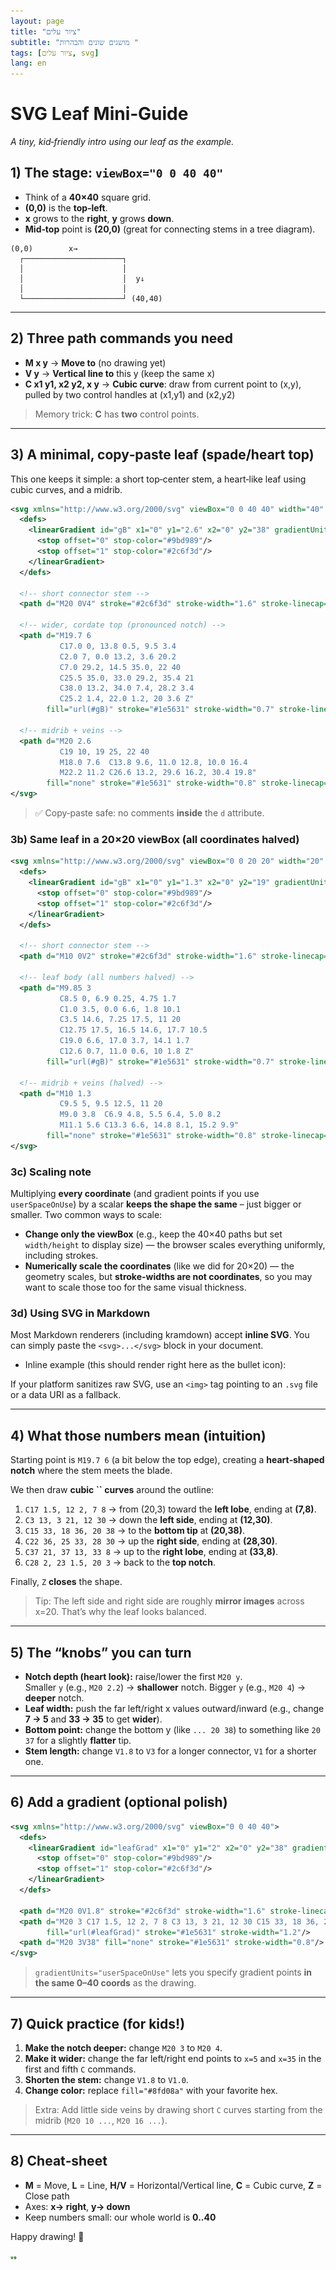 ```yaml
---
layout: page
title: "ציור עלים"
subtitle: "מושגים שונים והבהרות "
tags: [ציור עלים, svg]
lang: en
---
```


# SVG Leaf Mini‑Guide
<style>
html {
  direction: ltr !important;
}
body {
  text-align: left !important;
}
</style>



*A tiny, kid‑friendly intro using our leaf as the example.*

## 1) The stage: `viewBox="0 0 40 40"`

- Think of a **40×40** square grid.
- **(0,0)** is the **top‑left**.
- **x** grows to the **right**, **y** grows **down**.
- **Mid‑top** point is **(20,0)** (great for connecting stems in a tree diagram).

```
(0,0)        x→
  ┌──────────────────────┐
  │                      │
  │                      │  y↓
  │                      │
  └──────────────────────┘ (40,40)
```

---

## 2) Three path commands you need

- **M x y** → **Move to** (no drawing yet)
- **V y** → **Vertical line to** this y (keep the same x)
- **C x1 y1, x2 y2, x y** → **Cubic curve**: draw from current point to (x,y), pulled by two control handles at (x1,y1) and (x2,y2)

> Memory trick: **C** has **two** control points.

---

## 3) A minimal, copy‑paste leaf (spade/heart top)

This one keeps it simple: a short top‑center stem, a heart‑like leaf using cubic curves, and a midrib.

```xml
<svg xmlns="http://www.w3.org/2000/svg" viewBox="0 0 40 40" width="40" height="40">
  <defs>
    <linearGradient id="gB" x1="0" y1="2.6" x2="0" y2="38" gradientUnits="userSpaceOnUse">
      <stop offset="0" stop-color="#9bd989"/>
      <stop offset="1" stop-color="#2c6f3d"/>
    </linearGradient>
  </defs>

  <!-- short connector stem -->
  <path d="M20 0V4" stroke="#2c6f3d" stroke-width="1.6" stroke-linecap="round" fill="none"/>

  <!-- wider, cordate top (pronounced notch) -->
  <path d="M19.7 6
           C17.0 0, 13.8 0.5, 9.5 3.4
           C2.0 7, 0.0 13.2, 3.6 20.2
           C7.0 29.2, 14.5 35.0, 22 40
           C25.5 35.0, 33.0 29.2, 35.4 21
           C38.0 13.2, 34.0 7.4, 28.2 3.4
           C25.2 1.4, 22.0 1.2, 20 3.6 Z"
        fill="url(#gB)" stroke="#1e5631" stroke-width="0.7" stroke-linejoin="round"/>

  <!-- midrib + veins -->
  <path d="M20 2.6
           C19 10, 19 25, 22 40
           M18.0 7.6  C13.8 9.6, 11.0 12.8, 10.0 16.4
           M22.2 11.2 C26.6 13.2, 29.6 16.2, 30.4 19.8"
        fill="none" stroke="#1e5631" stroke-width="0.8" stroke-linecap="round"/>
</svg>
```

> ✅ Copy‑paste safe: no comments **inside** the `d` attribute.

### 3b) Same leaf in a 20×20 viewBox (all coordinates halved)

```xml
<svg xmlns="http://www.w3.org/2000/svg" viewBox="0 0 20 20" width="20" height="20">
  <defs>
    <linearGradient id="gB" x1="0" y1="1.3" x2="0" y2="19" gradientUnits="userSpaceOnUse">
      <stop offset="0" stop-color="#9bd989"/>
      <stop offset="1" stop-color="#2c6f3d"/>
    </linearGradient>
  </defs>

  <!-- short connector stem -->
  <path d="M10 0V2" stroke="#2c6f3d" stroke-width="1.6" stroke-linecap="round" fill="none"/>

  <!-- leaf body (all numbers halved) -->
  <path d="M9.85 3
           C8.5 0, 6.9 0.25, 4.75 1.7
           C1.0 3.5, 0.0 6.6, 1.8 10.1
           C3.5 14.6, 7.25 17.5, 11 20
           C12.75 17.5, 16.5 14.6, 17.7 10.5
           C19.0 6.6, 17.0 3.7, 14.1 1.7
           C12.6 0.7, 11.0 0.6, 10 1.8 Z"
        fill="url(#gB)" stroke="#1e5631" stroke-width="0.7" stroke-linejoin="round"/>

  <!-- midrib + veins (halved) -->
  <path d="M10 1.3
           C9.5 5, 9.5 12.5, 11 20
           M9.0 3.8  C6.9 4.8, 5.5 6.4, 5.0 8.2
           M11.1 5.6 C13.3 6.6, 14.8 8.1, 15.2 9.9"
        fill="none" stroke="#1e5631" stroke-width="0.8" stroke-linecap="round"/>
</svg>
```

### 3c) Scaling note

Multiplying **every coordinate** (and gradient points if you use `userSpaceOnUse`) by a scalar **keeps the shape the same** – just bigger or smaller. Two common ways to scale:

- **Change only the viewBox** (e.g., keep the 40×40 paths but set `width/height` to display size) — the browser scales everything uniformly, including strokes.
- **Numerically scale the coordinates** (like we did for 20×20) — the geometry scales, but **stroke-widths are not coordinates**, so you may want to scale those too for the same visual thickness.

### 3d) Using SVG in Markdown

Most Markdown renderers (including kramdown) accept **inline SVG**. You can simply paste the `<svg>...</svg>` block in your document.

- Inline example (this should render right here as the bullet icon):&#x20;

If your platform sanitizes raw SVG, use an `<img>` tag pointing to an `.svg` file or a data URI as a fallback.

---

## 4) What those numbers mean (intuition)

Starting point is `M19.7 6` (a bit below the top edge), creating a **heart‑shaped notch** where the stem meets the blade.

We then draw **cubic **``** curves** around the outline:

1. `C17 1.5, 12 2, 7 8` → from (20,3) toward the **left lobe**, ending at **(7,8)**.
2. `C3 13, 3 21, 12 30` → down the **left side**, ending at **(12,30)**.
3. `C15 33, 18 36, 20 38` → to the **bottom tip** at **(20,38)**.
4. `C22 36, 25 33, 28 30` → up the **right side**, ending at **(28,30)**.
5. `C37 21, 37 13, 33 8` → up to the **right lobe**, ending at **(33,8)**.
6. `C28 2, 23 1.5, 20 3` → back to the **top notch**.

Finally, `Z` **closes** the shape.

> Tip: The left side and right side are roughly **mirror images** across x=20. That’s why the leaf looks balanced.

---

## 5) The “knobs” you can turn

- **Notch depth (heart look):** raise/lower the first `M20 y`.\
  Smaller `y` (e.g., `M20 2.2`) → **shallower** notch. Bigger `y` (e.g., `M20 4`) → **deeper** notch.
- **Leaf width:** push the far left/right x values outward/inward (e.g., change **7 → 5** and **33 → 35** to get **wider**).
- **Bottom point:** change the bottom y (like `... 20 38`) to something like `20 37` for a slightly **flatter** tip.
- **Stem length:** change `V1.8` to `V3` for a longer connector, `V1` for a shorter one.

---

## 6) Add a gradient (optional polish)

```xml
<svg xmlns="http://www.w3.org/2000/svg" viewBox="0 0 40 40">
  <defs>
    <linearGradient id="leafGrad" x1="0" y1="2" x2="0" y2="38" gradientUnits="userSpaceOnUse">
      <stop offset="0" stop-color="#9bd989"/>
      <stop offset="1" stop-color="#2c6f3d"/>
    </linearGradient>
  </defs>

  <path d="M20 0V1.8" stroke="#2c6f3d" stroke-width="1.6" stroke-linecap="round" fill="none"/>
  <path d="M20 3 C17 1.5, 12 2, 7 8 C3 13, 3 21, 12 30 C15 33, 18 36, 20 38 C22 36, 25 33, 28 30 C37 21, 37 13, 33 8 C28 2, 23 1.5, 20 3 Z"
        fill="url(#leafGrad)" stroke="#1e5631" stroke-width="1.2"/>
  <path d="M20 3V38" fill="none" stroke="#1e5631" stroke-width="0.8"/>
</svg>
```

> `gradientUnits="userSpaceOnUse"` lets you specify gradient points **in the same 0–40 coords** as the drawing.

---

## 7) Quick practice (for kids!)

1. **Make the notch deeper:** change `M20 3` to `M20 4`.
2. **Make it wider:** change the far left/right end points to `x=5` and `x=35` in the first and fifth `C` commands.
3. **Shorten the stem:** change `V1.8` to `V1.0`.
4. **Change color:** replace `fill="#8fd08a"` with your favorite hex.

> Extra: Add little side veins by drawing short `C` curves starting from the midrib (`M20 10 ...`, `M20 16 ...`).

---

## 8) Cheat‑sheet

- **M** = Move, **L** = Line, **H/V** = Horizontal/Vertical line, **C** = Cubic curve, **Z** = Close path
- Axes: **x→ right**, **y→ down**
- Keep numbers small: our whole world is **0..40**

Happy drawing! 🌿

<img src="./simple_leaf_svg.svg" alt="full size" width="5em"><img src="./simple_leaf_half.svg" alt="half size" width="5em">
